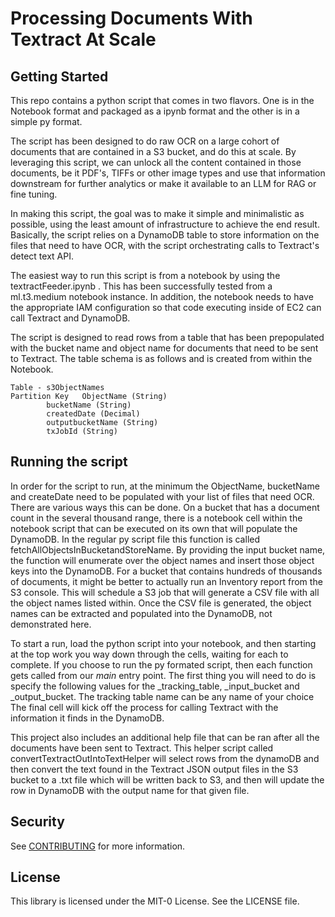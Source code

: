 # Processing Documents With Textract At Scale

## Getting Started
This repo contains a python script that comes in two flavors. One is in the Notebook format and packaged as a ipynb format and the other is in a simple py format.

The script has been designed to do raw OCR on a large cohort of documents that are contained in a S3 bucket, and do this at scale. By leveraging this script, we can unlock all the content contained in those documents, be it PDF's, TIFFs or other image types and use that information downstream for further analytics or make it available to an LLM for RAG or fine tuning.

In making this script, the goal was to make it simple and minimalistic as possible, using the least amount of infrastructure to achieve the end result. Basically, the script relies on a DynamoDB table to store information on the files that need to have OCR, with the script orchestrating calls to Textract's detect text API.

The easiest way to run this script is from a notebook by using the textractFeeder.ipynb . This has been successfully tested from a ml.t3.medium notebook instance. In addition, the notebook needs to have the appropriate IAM configuration so that code executing inside of EC2 can call Textract and DynamoDB.

The script is designed to read rows from a table that has been prepopulated with the bucket name and object name for documents that need to be sent to Textract. The table schema is as follows and is created from within the Notebook.
```
Table - s3ObjectNames
Partition Key	ObjectName (String)
		bucketName (String)
		createdDate (Decimal)
		outputbucketName (String)
		txJobId (String)
```

## Running the script
In order for the script to run, at the minimum the ObjectName, bucketName and createDate need to be populated with your list of files that need OCR. There are various ways this can be done. On a bucket that has a document count in the several thousand range, there is a notebook cell within the notebook script that can be executed on its own that will populate the DynamoDB. In the regular py script file this function is called fetchAllObjectsInBucketandStoreName. By providing the input bucket name, the function will enumerate over the object names and insert those object keys into the DynamoDB. For a bucket that contains hundreds of thousands of documents, it might be better to actually run an Inventory report from the S3 console. This will schedule a S3 job that will generate a CSV file with all the object names listed within. Once the CSV file is generated, the object names can be extracted and populated into the DynamoDB, not demonstrated here.

To start a run, load the python script into your notebook, and then starting at the top work you way down through the cells, waiting for each to complete. If you choose to run the py formated script, then each function gets called from our _main_ entry point. The first thing you will need to do is specify the following values for the _tracking_table, _input_bucket and _output_bucket. The tracking table name can be any name of your choice The final cell will kick off the process for calling Textract with the information it finds in the DynamoDB.

This project also includes an additional help file that can be ran after all the documents have been sent to Textract. This helper script called convertTextractOutIntoTextHelper will select rows from the dynamoDB and then convert the text found in the Textract JSON output files in the S3 bucket to a .txt file which will be written back to S3, and then will update the row in DynamoDB with the output name for that given file.

## Security

See [CONTRIBUTING](CONTRIBUTING.md#security-issue-notifications) for more information.

## License

This library is licensed under the MIT-0 License. See the LICENSE file.

